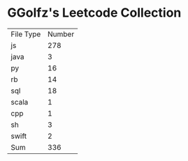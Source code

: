 # GGolfz's Leetcode Collection

<table><tr><td>File Type</td><td>Number</td></tr><tr><td>js</td><td>278</td></tr><tr><td>java</td><td>3</td></tr><tr><td>py</td><td>16</td></tr><tr><td>rb</td><td>14</td></tr><tr><td>sql</td><td>18</td></tr><tr><td>scala</td><td>1</td></tr><tr><td>cpp</td><td>1</td></tr><tr><td>sh</td><td>3</td></tr><tr><td>swift</td><td>2</td></tr><tr><td>Sum</td><td>336</td></tr></table>